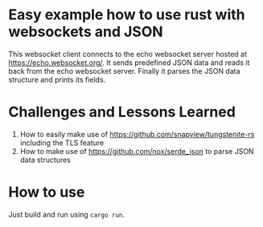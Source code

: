 # Easy example how to use rust with websockets and JSON
This websocket client connects to the echo websocket server hosted at https://echo.websocket.org/. It sends predefined JSON data and reads it back from the echo websocket server. 
Finally it parses the JSON data structure and prints its fields. 

# Challenges and Lessons Learned
1. How to easily make use of https://github.com/snapview/tungstenite-rs including the TLS feature
2. How to make use of https://github.com/nox/serde_json to parse JSON data structures

# How to use
Just build and run using `cargo run`.

